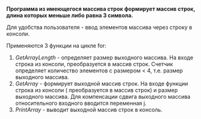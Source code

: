 **Программа из имеющегося массива строк формирует массив строк, длина которых меньше либо равна 3 символа.**

Для удобства пользователя - ввод элементов массива через строку в консоли.

Применяются 3 функции на цикле for:

1. _GetArrayLength_ - определяет размер выходного массива. На входе строка из консоли, преобразуется в массив строк. Счетчик определяет количество элементов с размером < 4, т.е. размер выходного массива. 
2. _GetArray_ - формирует выходной массив строк. На входе функции строка из консоли ( преобразуется в массив строк) и размер выходного массива. Для компенсации сдвига выходного массива относительного входного вводится переменная j.
3. _PrintArray_ - выводит выходной массив строк в консоль. 